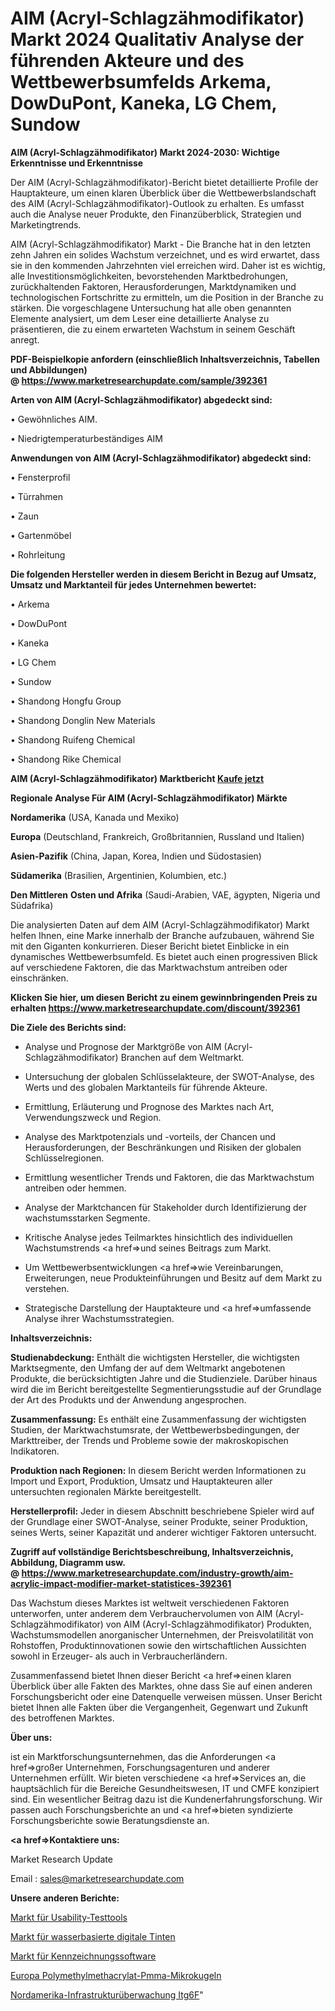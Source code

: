 # AIM (Acryl-Schlagzähmodifikator) Markt 2024 Qualitativ Analyse der führenden Akteure und des Wettbewerbsumfelds Arkema, DowDuPont, Kaneka, LG Chem, Sundow

<strong>AIM (Acryl-Schlagzähmodifikator) Markt 2024-2030: Wichtige Erkenntnisse und Erkenntnisse</strong>

Der AIM (Acryl-Schlagzähmodifikator)-Bericht bietet detaillierte Profile der Hauptakteure, um einen klaren Überblick über die Wettbewerbslandschaft des AIM (Acryl-Schlagzähmodifikator)-Outlook zu erhalten. Es umfasst auch die Analyse neuer Produkte, den Finanzüberblick, Strategien und Marketingtrends.

AIM (Acryl-Schlagzähmodifikator) Markt - Die Branche hat in den letzten zehn Jahren ein solides Wachstum verzeichnet, und es wird erwartet, dass sie in den kommenden Jahrzehnten viel erreichen wird. Daher ist es wichtig, alle Investitionsmöglichkeiten, bevorstehenden Marktbedrohungen, zurückhaltenden Faktoren, Herausforderungen, Marktdynamiken und technologischen Fortschritte zu ermitteln, um die Position in der Branche zu stärken. Die vorgeschlagene Untersuchung hat alle oben genannten Elemente analysiert, um dem Leser eine detaillierte Analyse zu präsentieren, die zu einem erwarteten Wachstum in seinem Geschäft anregt.

<strong><b>PDF-Beispielkopie anfordern (einschließlich Inhaltsverzeichnis, Tabellen und Abbildungen) @ </b></strong><strong><a href=https://www.marketresearchupdate.com/sample/392361><strong>https://www.marketresearchupdate.com/sample/392361</u></a></strong></strong>

<strong>Arten von AIM (Acryl-Schlagzähmodifikator) abgedeckt sind:</strong>

• Gewöhnliches AIM.

• Niedrigtemperaturbeständiges AIM

<strong>Anwendungen von AIM (Acryl-Schlagzähmodifikator) abgedeckt sind:</strong>

• Fensterprofil

• Türrahmen

• Zaun

• Gartenmöbel

• Rohrleitung

<strong>Die folgenden Hersteller werden in diesem Bericht in Bezug auf Umsatz, Umsatz und Marktanteil für jedes Unternehmen bewertet:</strong>

• Arkema

• DowDuPont

• Kaneka

• LG Chem

• Sundow

• Shandong Hongfu Group

• Shandong Donglin New Materials

• Shandong Ruifeng Chemical

• Shandong Rike Chemical

<strong>AIM (Acryl-Schlagzähmodifikator) Marktbericht <a href=https://www.marketresearchupdate.com/buynow/392361>Kaufe jetzt</a></strong>

<strong>Regionale Analyse Für AIM (Acryl-Schlagzähmodifikator) Märkte</strong>

<strong>Nordamerika</strong> (USA, Kanada und Mexiko)

<strong>Europa</strong> (Deutschland, Frankreich, Großbritannien, Russland und Italien)

<strong>Asien-Pazifik</strong> (China, Japan, Korea, Indien und Südostasien)

<strong>Südamerika</strong> (Brasilien, Argentinien, Kolumbien, etc.)

<strong>Den Mittleren</strong> <strong>Osten und Afrika</strong> (Saudi-Arabien, VAE, ägypten, Nigeria und Südafrika)

Die analysierten Daten auf dem AIM (Acryl-Schlagzähmodifikator) Markt helfen Ihnen, eine Marke innerhalb der Branche aufzubauen, während Sie mit den Giganten konkurrieren. Dieser Bericht bietet Einblicke in ein dynamisches Wettbewerbsumfeld. Es bietet auch einen progressiven Blick auf verschiedene Faktoren, die das Marktwachstum antreiben oder einschränken.

<strong>Klicken Sie hier, um diesen Bericht zu einem gewinnbringenden Preis zu erhalten
</strong><strong><a href=https://www.marketresearchupdate.com/discount/392361>https://www.marketresearchupdate.com/discount/392361</b></u></strong></a>

<strong>Die Ziele des Berichts sind:</strong>

- Analyse und Prognose der Marktgröße von AIM (Acryl-Schlagzähmodifikator) Branchen auf dem Weltmarkt.

- Untersuchung der globalen Schlüsselakteure, der SWOT-Analyse, des Werts und des globalen Marktanteils für führende Akteure.

- Ermittlung, Erläuterung und Prognose des Marktes nach Art, Verwendungszweck und Region.

- Analyse des Marktpotenzials und -vorteils, der Chancen und Herausforderungen, der Beschränkungen und Risiken der globalen Schlüsselregionen.

- Ermittlung wesentlicher Trends und Faktoren, die das Marktwachstum antreiben oder hemmen.

- Analyse der Marktchancen für Stakeholder durch Identifizierung der wachstumsstarken Segmente.

- Kritische Analyse jedes Teilmarktes hinsichtlich des individuellen Wachstumstrends <a href=>und</a> seines Beitrags zum Markt.

- Um Wettbewerbsentwicklungen <a href=>wie</a> Vereinbarungen, Erweiterungen, neue Produkteinführungen und Besitz auf dem Markt zu verstehen.

- Strategische Darstellung der Hauptakteure und <a href=>umfas</a>sende Analyse ihrer Wachstumsstrategien.

<strong>Inhaltsverzeichnis:</strong>

<strong>Studienabdeckung:</strong> Enthält die wichtigsten Hersteller, die wichtigsten Marktsegmente, den Umfang der auf dem Weltmarkt angebotenen Produkte, die berücksichtigten Jahre und die Studienziele. Darüber hinaus wird die im Bericht bereitgestellte Segmentierungsstudie auf der Grundlage der Art des Produkts und der Anwendung angesprochen.

<strong>Zusammenfassung:</strong> Es enthält eine Zusammenfassung der wichtigsten Studien, der Marktwachstumsrate, der Wettbewerbsbedingungen, der Markttreiber, der Trends und Probleme sowie der makroskopischen Indikatoren.

<strong>Produktion nach Regionen:</strong> In diesem Bericht werden Informationen zu Import und Export, Produktion, Umsatz und Hauptakteuren aller untersuchten regionalen Märkte bereitgestellt.

<strong>Herstellerprofil:</strong> Jeder in diesem Abschnitt beschriebene Spieler wird auf der Grundlage einer SWOT-Analyse, seiner Produkte, seiner Produktion, seines Werts, seiner Kapazität und anderer wichtiger Faktoren untersucht.

<strong><b>Zugriff auf vollständige Berichtsbeschreibung, Inhaltsverzeichnis, Abbildung, Diagramm usw. @ </b></strong><strong><a href=https://www.marketresearchupdate.com/industry-growth/aim-acrylic-impact-modifier-market-statistices-392361>https://www.marketresearchupdate.com/industry-growth/aim-acrylic-impact-modifier-market-statistices-392361</a></strong>

Das Wachstum dieses Marktes ist weltweit verschiedenen Faktoren unterworfen, unter anderem dem Verbrauchervolumen von AIM (Acryl-Schlagzähmodifikator) von AIM (Acryl-Schlagzähmodifikator) Produkten, Wachstumsmodellen anorganischer Unternehmen, der Preisvolatilität von Rohstoffen, Produktinnovationen sowie den wirtschaftlichen Aussichten sowohl in Erzeuger- als auch in Verbraucherländern.

Zusammenfassend bietet Ihnen dieser Bericht <a href=>einen</a> klaren Überblick über alle Fakten des Marktes, ohne dass Sie auf einen anderen Forschungsbericht oder eine Datenquelle verweisen müssen. Unser Bericht bietet Ihnen alle Fakten über die Vergangenheit, Gegenwart und Zukunft des betroffenen Marktes.

<strong>Über uns:</strong>

 ist ein Marktforschungsunternehmen, das die Anforderungen <a href=>großer</a> Unternehmen, Forschungsagenturen und anderer Unternehmen erfüllt. Wir bieten verschiedene <a href=>Services</a> an, die hauptsächlich für die Bereiche Gesundheitswesen, IT und CMFE konzipiert sind. Ein wesentlicher Beitrag dazu ist die Kundenerfahrungsforschung. Wir passen auch Forschungsberichte an und <a href=>bieten</a> syndizierte Forschungsberichte sowie Beratungsdienste an.

<strong><a href=>Kontaktiere uns:</a></strong>

Market Research Update

Email : sales@marketresearchupdate.com

<strong>Unsere anderen Berichte:</strong>

<a href=https://www.linkedin.com/pulse/usability-testing-tools-market-2023-latest-trending>Markt für Usability-Testtools</a>

<a href=https://www.linkedin.com/pulse/water-based-digital-inks-market-size-emerging>Markt für wasserbasierte digitale Tinten</a>

<a href=https://www.linkedin.com/pulse/labeling-software-market-sizing-up-anticipating-trends>Markt für Kennzeichnungssoftware</a>

<a href=https://www.linkedin.com/pulse/europe-polymethyl-methacrylate-pmma-microspheres>Europa Polymethylmethacrylat-Pmma-Mikrokugeln</a>

<a href=https://www.linkedin.com/pulse/north-america-infrastructure-monitoring-itg6f/>Nordamerika-Infrastrukturüberwachung Itg6F</a>"
